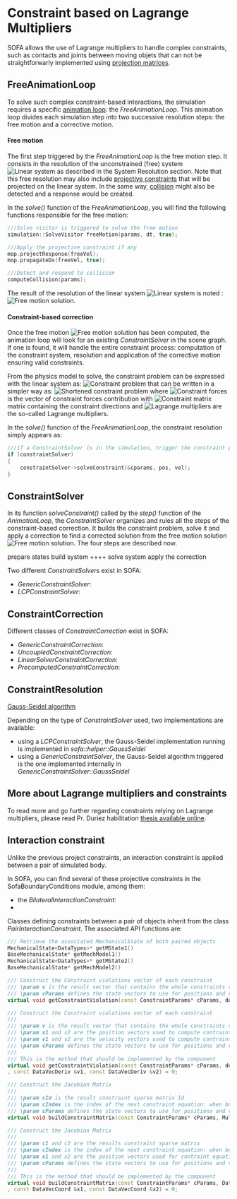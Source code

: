Constraint based on Lagrange Multipliers
========================================

SOFA allows the use of Lagrange multipliers to handle complex constraints, such as contacts and joints between moving objets that can not be straightforwarly implemented using [projection matrices](https://www.sofa-framework.org/community/doc/main-principles/constraints/projective-constraint/).



FreeAnimationLoop
-----------------

To solve such complex constraint-based interactions, the simulation requires a specific [animation loop](https://www.sofa-framework.org/community/doc/main-principles/animationloop-and-visitors/): the _FreeAnimationLoop_. This animation loop divides each simulation step into two successive resolution steps: the free motion and a corrective motion.


#### Free motion ####
The first step triggered by the _FreeAnimationLoop_ is the free motion step. It consists in the resolution of the unconstrained (free) system <img src="https://latex.codecogs.com/gif.latex?$$\mathbf{A}x=b$$" title="Linear system" /> as described in the System Resolution section. Note that this free resolution may also include [projective constraints](https://www.sofa-framework.org/community/doc/main-principles/constraints/projective-constraint) that will be projected on the linear system. In the same way, [collision](https://www.sofa-framework.org/community/doc/main-principles/multi-model-representation/collisions) might also be detected and a response would be created.	

In the _solve()_ function of the _FreeAnimationLoop_, you will find the following functions responsible for the free motion:
``` cpp
///Solve visitor is triggered to solve the free motion
simulation::SolveVisitor freeMotion(params, dt, true);

///Apply the projective constraint if any
mop.projectResponse(freeVel);
mop.propagateDx(freeVel, true);

///Detect and respond to collision
computeCollision(params);
```

The result of the resolution of the linear system <img src="https://latex.codecogs.com/gif.latex?$$\mathbf{A}x=b$$" title="Linear system" /> is noted : <img src="https://latex.codecogs.com/gif.latex?$$x_{free}$$" title="Free motion solution" />.

#### Constraint-based correction ####
Once the free motion <img src="https://latex.codecogs.com/gif.latex?$$x_{free}$$" title="Free motion solution" /> has been computed, the animation loop will look for an existing _ConstraintSolver_ in the scene graph. If one is found, it will handle the entire constraint process: computation of the constraint system, resolution and application of the corrective motion ensuring valid constraints.

From the physics model to solve, the constraint problem can be expressed with the linear system as:
<img src="https://latex.codecogs.com/gif.latex?$$\left(\mathbf{M}+dt\textstyle\frac{\partial%20f}{\partial%20\dot{x}}+dt^2\textstyle\frac{\partial%20f}{\partial%20x}\right)\Delta%20v=-dt(f+dt\textstyle\frac{\partial%20f}{\partial%20x}%20-%20\mathbf{H}^T\lambda)$$" title="Constraint problem" />
that can be written in a simpler way as:
<img src="https://latex.codecogs.com/gif.latex?$$\mathbf{A}\Delta%20v=b+dt\mathbf{H}^T\lambda)$$" title="Shortened constraint problem" />
where <img src="https://latex.codecogs.com/gif.latex?$$\mathbf{H}^T\lambda)$$" title="Constraint forces" /> is the vector of constraint forces contribution with <img src="https://latex.codecogs.com/gif.latex?$$\mathbf{H}$$" title="Constraint matrix" /> matrix containing the constraint directions and <img src="https://latex.codecogs.com/gif.latex?$$\lambda)$$" title="Lagrange multipliers" /> are the so-called Lagrange multipliers.


In the _solve()_ function of the _FreeAnimationLoop_, the constraint resolution simply appears as:
``` cpp
///if a ConstraintSolver is in the simulation, trigger the constraint pipeline
if (constraintSolver)
{
	constraintSolver->solveConstraint(&cparams, pos, vel);
}
```



ConstraintSolver
----------------

In its function _solveConstraint()_ called by the _step()_ function of the _AnimationLoop_, the _ConstraintSolver_ organizes and rules all the steps of the constraint-based correction. It builds the constraint problem, solve it and apply a correction to find a corrected solution from the free motion solution <img src="https://latex.codecogs.com/gif.latex?$$x_{free}$$" title="Free motion solution" />. The four steps are described now.

prepare states
build system ++++
solve system
apply the correction

Two different _ConstraintSolvers_ exist in SOFA:
  - _GenericConstraintSolver_: 
  - _LCPConstraintSolver_: 



ConstraintCorrection
--------------------

Different classes of _ConstraintCorrection_ exist in SOFA:
  - _GenericConstraintCorrection_: 
  - _UncoupledConstraintCorrection_: 
  - _LinearSolverConstraintCorrection_: 
  - _PrecomputedConstraintCorrection_: 



ConstraintResolution
--------------------

[Gauss-Seidel algorithm](https://en.wikipedia.org/wiki/Gauss%E2%80%93Seidel_method)

Depending on the type of _ConstraintSolver_ used, two implementations are available:
  - using a _LCPConstraintSolver_, the Gauss-Seidel implementation running is implemented in _sofa::helper::GaussSeidel_
  - using a _GenericConstraintSolver_, the Gauss-Seidel algorithm triggered is the one implemented internally in _GenericConstraintSolver::GaussSeidel_



More about Lagrange multipliers and constraints
-----------------------------------------------

To read more and go further regarding constraints relying on Lagrange multipliers, please read Pr. Duriez habilitation [thesis available online](http://tel.archives-ouvertes.fr/tel-00785118/).











Interaction constraint
----------------------

Unlike the previous project constraints, an interaction constraint is applied between a pair of simulated body.

In SOFA, you can find several of these projective constraints in the SofaBoundaryConditions module, among them:
  - the _BilateralInteractionConstraint_: 
  - 
  

Classes defining constraints between a pair of objects inherit from the class _PairInteractionConstraint_. The associated API functions are:

``` cpp
/// Retrieve the associated MechanicalState of both paired objects
MechanicalState<DataTypes>* getMState1()
BaseMechanicalState* getMechModel1()
MechanicalState<DataTypes>* getMState2()
BaseMechanicalState* getMechModel2()

/// Construct the Constraint violations vector of each constraint
/// \param v is the result vector that contains the whole constraints violations
/// \param cParams defines the state vectors to use for positions and velocities. Also defines the order of the constraint (POS, VEL, ACC)
virtual void getConstraintViolation(const ConstraintParams* cParams, defaulttype::BaseVector *v) override;

/// Construct the Constraint violations vector of each constraint
///
/// \param v is the result vector that contains the whole constraints violations
/// \param x1 and x2 are the position vectors used to compute contraint position violation
/// \param v1 and v2 are the velocity vectors used to compute contraint velocity violation
/// \param cParams defines the state vectors to use for positions and velocities. Also defines the order of the constraint (POS, VEL, ACC)
///
/// This is the method that should be implemented by the component
virtual void getConstraintViolation(const ConstraintParams* cParams, defaulttype::BaseVector *v, const DataVecCoord &x1, const DataVecCoord &x2
, const DataVecDeriv &v1, const DataVecDeriv &v2) = 0;

/// Construct the Jacobian Matrix
///
/// \param cId is the result constraint sparse matrix Id
/// \param cIndex is the index of the next constraint equation: when building the constraint matrix, you have to use this index, and then update it
/// \param cParams defines the state vectors to use for positions and velocities. Also defines the order of the constraint (POS, VEL, ACC)
virtual void buildConstraintMatrix(const ConstraintParams* cParams, MultiMatrixDerivId cId, unsigned int &cIndex) override;

/// Construct the Jacobian Matrix
///
/// \param c1 and c2 are the results constraint sparse matrix
/// \param cIndex is the index of the next constraint equation: when building the constraint matrix, you have to use this index, and then update it
/// \param x1 and x2 are the position vectors used for contraint equation computation
/// \param cParams defines the state vectors to use for positions and velocities. Also defines the order of the constraint (POS, VEL, ACC)
///
/// This is the method that should be implemented by the component
virtual void buildConstraintMatrix(const ConstraintParams* cParams, DataMatrixDeriv &c1, DataMatrixDeriv &c2, unsigned int &cIndex
, const DataVecCoord &x1, const DataVecCoord &x2) = 0;

```

